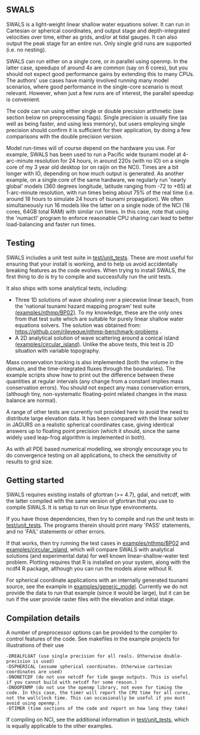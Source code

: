 SWALS
-----

SWALS is a light-weight linear shallow water equations solver. It can run in
Cartesian or spherical coordinates, and output stage and depth-integrated
velocities over time, either as grids, and/or at tidal gauges. It can also
output the peak stage for an entire run. Only single grid runs are supported
(i.e. no nesting).

SWALS can run either on a single core, or in parallel using openmp. In the
latter case, speedups of around 4x are common (say on 6 cores), but you should
not expect good performance gains by extending this to many CPUs. The authors'
use cases have mainly involved running many model scenarios, where good
performance in the single-core scenario is most relevant. However, when just a
few runs are of interest, the parallel speedup is convenient. 

The code can run using either single or double precision arithmetic (see
section below on preprocessing flags). Single precision is usually fine (as
well as being faster, and using less memory), but users employing single
precision should confirm it is sufficient for their application, by doing a few
comparisons with the double precision version.

Model run-times will of course depend on the hardware you use. For example,
SWALS has been used to run a Pacific wide tsunami model at 4-arc-minute
resolution for 24 hours, in around 220s (with no IO) on a single core of my 3
year old desktop (or on raijin on the NCI). Times are a bit longer with IO,
depending on how much output is generated. As another example, on a single core
of the same hardware, we regularly run 'nearly global' models (360 degrees
longitude, latitude ranging from -72 to +65) at 1-arc-minute resolution, with
run times being about 75% of the real time (i.e.  around 18 hours to simulate
24 hours of tsunami propagation). We often simultaneously run 16 models like the
latter on a single node of the NCI (16 cores, 64GB total RAM) with similar run
times. In this case, note that using the 'numactl' program to enforce
reasonable CPU sharing can lead to better load-balancing and faster run times.


Testing
-------

SWALS includes a unit test suite in [test/unit_tests](test/unit_tests). These
are most useful for ensuring that your install is working, and to help us avoid
accidentally breaking features as the code evolves. When trying to install SWALS,
the first thing to do is try to compile and successfully run the unit tests.

It also ships with some analytical tests, including: 
* Three 1D solutions of wave shoaling over a piecewise linear beach, from the
 'national tsunami hazard mapping program' test suite
[(examples/nthmp/BP02)](examples/nthmp/BP02). To my knowledge, these are the
only ones from that test suite which are suitable for purely linear shallow
water equations solvers. The solution was obtained from:
https://github.com/rjleveque/nthmp-benchmark-problems .
* A 2D analytical solution of wave scattering around a conical island
[(examples/circular_island)](examples/circular_island). Unlike
the above tests, this test is 2D situation with variable topography. 

Mass conservation tracking is also implemented (both the volume in the domain,
and the time-integrated fluxes through the boundaries). The example scripts
show how to print out the difference between these quantities at regular
intervals (any change from a constant implies mass conservation errors). You
should not expect any mass conservation errors, (although tiny, non-systematic
floating-point related changes in the mass balance are normal).

A range of other tests are currently not provided here to avoid the need to
distribute large elevation data. It has been compared with the linear solver in
JAGURS on a realistic spherical coordinates case, giving identical answers up
to floating point precision (which it should, since the same widely used leap-frog 
algorithm is implemented in both). 

As with all PDE based numerical modelling, we strongly encourage you to do
convergence testing on all applications, to check the sensitivity of results to
grid size.


Getting started
---------------

SWALS requires existing installs of gfortran (>= 4.7), gdal, and netcdf, with
the latter compiled with the same version of gfortran that you use to compile
SWALS. It is setup to run on linux type environments. 

If you have those dependencies, then try to compile and run the unit tests in
[test/unit_tests](test/unit_tests). The programs therein should print many
'PASS' statements, and no 'FAIL' statements or other errors. 

If that works, then try running the test cases in
[examples/nthmp/BP02](examples/nthmp/BP02) and
[examples/circular_island](examples/circular_island), which will compare SWALS
with analytical solutions (and experimental data) for well known
linear-shallow-water test problem. Plotting requires that R is installed on
your system, along with the ncdf4 R package, although you can run the models
alone without R.

For spherical coordinate applications with an internally generated tsunami
source, see the example in [examples/generic_model](examples/circular_island).
Currently we do not provide the data to run that example (since it would be large), 
but it can be run if the user provide raster files with the elevation and initial stage.


Compilation details
-------------------
A number of preprocessor options can be provided to the compiler to control features of the code.
See makefiles in the example projects for illustrations of their use

    -DREALFLOAT (use single precision for all reals. Otherwise double-precision is used)
    -DSPHERICAL (assume spherical coordinates. Otherwise cartesian coordinates are used)
    -DNONETCDF (do not use netcdf for tide gauge outputs. This is useful if you cannot build with netcdf for some reason.)
    -DNOOPENMP (do not use the openmp library, not even for timing the code. In this case, the timer will report the CPU time for all cores, not the wallclock time. This can occasionally be useful if you must avoid using openmp.)
    -DTIMER (time sections of the code and report on how long they take)


If compiling on NCI, see the additional information in
[test/unit_tests](test/unit_tests), which is equally applicable to the other
examples.
